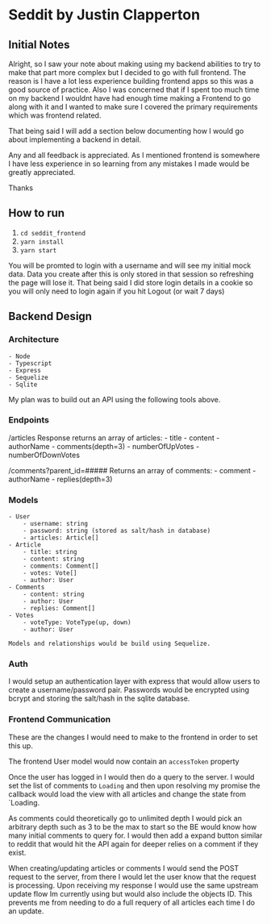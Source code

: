 # Seddit by Justin Clapperton

## Initial Notes

Alright, so I saw your note about making using my backend abilities to try to make that part more complex but I decided to go with full frontend.  The reason is I have a lot less experience building frontend apps so this was a good source of practice.  Also I was concerned that if I spent too much time on my backend I wouldnt have had enough time making a Frontend to go along with it and I wanted to make sure I covered the primary requirements which was frontend related. 

That being said I will add a section below documenting how I would go about implementing a backend in detail.  

Any and all feedback is appreciated.  As I mentioned frontend is somewhere I have less experience in so learning from any mistakes I made would be greatly appreciated.  

Thanks

## How to run

1. `cd seddit_frontend`
2. `yarn install`
3. `yarn start`

You will be promted to login with a username and will see my initial mock data.  Data you create after this is only stored in that session so refreshing the page will lose it.  That being said I did store login details in a cookie so you will only need to login again if you hit Logout (or wait 7 days)

## Backend Design

### Architecture
    - Node
    - Typescript
    - Express
    - Sequelize
    - Sqlite

My plan was to build out an API using the following tools above.  

### Endpoints

/articles
    Response returns an array of articles:
        - title
        - content
        - authorName
        - comments(depth=3)
        - numberOfUpVotes
        - numberOfDownVotes

/comments?parent_id=#####
    Returns an array of comments:
        - comment
        - authorName
        - replies(depth=3)

### Models
    - User
        - username: string
        - password: string (stored as salt/hash in database)
        - articles: Article[]
    - Article
        - title: string
        - content: string
        - comments: Comment[]
        - votes: Vote[]
        - author: User
    - Comments
        - content: string
        - author: User
        - replies: Comment[]
    - Votes
        - voteType: VoteType(up, down)
        - author: User

    Models and relationships would be build using Sequelize.  

### Auth

I would setup an authentication layer with express that would allow users to create a username/password pair.  Passwords would be encrypted using bcrypt and storing the salt/hash in the sqlite database.  

### Frontend Communication

These are the changes I would need to make to the frontend in order to set this up. 

The frontend User model would now contain an `accessToken` property 

Once the user has logged in I would then do a query to the server.  I would set the list of comments to `Loading` and then upon resolving my promise the callback would load the view with all articles and change the state from `Loading.

As comments could theoretically go to unlimited depth I would pick an arbitrary depth such as 3 to be the max to start so the BE would know how many initial comments to query for.  I would then add a expand button similar to reddit that would hit the API again for deeper relies on a comment if they exist.

When creating/updating articles or comments I would send the POST request to the server, from there I would let the user know that the request is processing.  Upon receiving my response I would use the same upstream update flow Im currently using but would also include the objects ID.  This prevents me from needing to do a full requery of all articles each time I do an update.  

